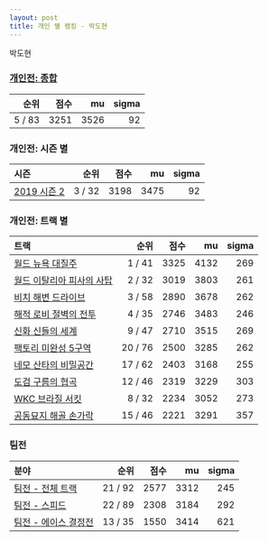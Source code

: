 ```yaml
---
layout: post
title: 개인 별 랭킹 - 박도현
---
```


박도현

### [개인전: 종합](../singles-full)

| 순위 | 점수 | mu | sigma |
|---:|---:|---:|---:|
| 5 / 83 | 3251 | 3526 | 92 |

### 개인전: 시즌 별

| 시즌 | 순위 | 점수 | mu | sigma |
|:---|---:|---:|---:|---:|
| [2019 시즌 2](../s2019_2) | 3 / 32 | 3198 | 3475 | 92 |

### 개인전: 트랙 별

| 트랙 | 순위 | 점수 | mu | sigma |
|:---|---:|---:|---:|---:|
| [월드 뉴욕 대질주](../newyork) | 1 / 41 | 3325 | 4132 | 269 |
| [월드 이탈리아 피사의 사탑](../pizza) | 2 / 32 | 3019 | 3803 | 261 |
| [비치 해변 드라이브](../haebyun) | 3 / 58 | 2890 | 3678 | 262 |
| [해적 로비 절벽의 전투](../lobby) | 4 / 35 | 2746 | 3483 | 246 |
| [신화 신들의 세계](../shinsegye) | 9 / 47 | 2710 | 3515 | 269 |
| [팩토리 미완성 5구역](../district5) | 20 / 76 | 2500 | 3285 | 262 |
| [네모 산타의 비밀공간](../santa) | 17 / 62 | 2403 | 3168 | 255 |
| [도검 구름의 협곡](../hyupgog) | 12 / 46 | 2319 | 3229 | 303 |
| [WKC 브라질 서킷](../brazil) | 8 / 32 | 2234 | 3052 | 273 |
| [공동묘지 해골 손가락](../haeson) | 15 / 46 | 2221 | 3291 | 357 |

### 팀전

| 분야 | 순위 | 점수 | mu | sigma |
|:---|---:|---:|---:|---:|
| [팀전 - 전체 트랙](../team-full) | 21 / 92 | 2577 | 3312 | 245 |
| [팀전 - 스피드](../team-speed) | 22 / 89 | 2308 | 3184 | 292 |
| [팀전 - 에이스 결정전](../team-ace) | 13 / 35 | 1550 | 3414 | 621 |
